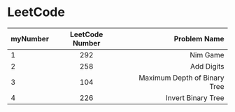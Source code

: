 # LeetCode

| myNumber | LeetCode Number | Problem Name |
| -----|:----:| ----:|
| 1    | 292    | Nim Game    |
| 2    | 258    |  Add Digits   |
| 3    | 104    |   Maximum Depth of Binary Tree  |
| 4    | 226    |   Invert Binary Tree  |